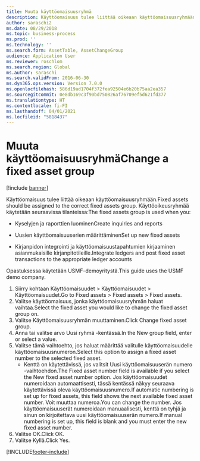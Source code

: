 ```yaml
---
title: Muuta käyttöomaisuusryhmä
description: Käyttöomaisuus tulee liittää oikeaan käyttöomaisuusryhmään.
author: saraschi2
ms.date: 08/29/2018
ms.topic: business-process
ms.prod: ''
ms.technology: ''
ms.search.form: AssetTable, AssetChangeGroup
audience: Application User
ms.reviewer: roschlom
ms.search.region: Global
ms.author: saraschi
ms.search.validFrom: 2016-06-30
ms.dyn365.ops.version: Version 7.0.0
ms.openlocfilehash: 586d19ad1704f372fea92504e6b20b75aa2ea357
ms.sourcegitcommit: 0e8db169c3f90bd750826af76709ef5d621fd377
ms.translationtype: HT
ms.contentlocale: fi-FI
ms.lasthandoff: 04/01/2021
ms.locfileid: "5818437"
---
```

# <a name="change-a-fixed-asset-group"></a><span data-ttu-id="b3e3d-103">Muuta käyttöomaisuusryhmä</span><span class="sxs-lookup"><span data-stu-id="b3e3d-103">Change a fixed asset group</span></span>

[!include [banner](../../includes/banner.md)]

<span data-ttu-id="b3e3d-104">Käyttöomaisuus tulee liittää oikeaan käyttöomaisuusryhmään.</span><span class="sxs-lookup"><span data-stu-id="b3e3d-104">Fixed assets should be assigned to the correct fixed assets group.</span></span> <span data-ttu-id="b3e3d-105">Käyttöoikeusryhmää käytetään seuraavissa tilanteissa:</span><span class="sxs-lookup"><span data-stu-id="b3e3d-105">The fixed assets group is used when you:</span></span>

 - <span data-ttu-id="b3e3d-106">Kyselyjen ja raporttien luominen</span><span class="sxs-lookup"><span data-stu-id="b3e3d-106">Create inquiries and reports</span></span>

 - <span data-ttu-id="b3e3d-107">Uusien käyttöomaisuuserien määrittäminen</span><span class="sxs-lookup"><span data-stu-id="b3e3d-107">Set up new fixed assets</span></span>

 - <span data-ttu-id="b3e3d-108">Kirjanpidon integrointi ja käyttöomaisuustapahtumien kirjaaminen asianmukaisille kirjanpitotileille.</span><span class="sxs-lookup"><span data-stu-id="b3e3d-108">Integrate ledgers and post fixed asset transactions to the appropriate ledger accounts</span></span>

<span data-ttu-id="b3e3d-109">Opastuksessa käytetään USMF-demoyritystä.</span><span class="sxs-lookup"><span data-stu-id="b3e3d-109">This guide uses the USMF demo company.</span></span>

1. <span data-ttu-id="b3e3d-110">Siirry kohtaan Käyttöomaisuudet > Käyttöomaisuudet > Käyttöomaisuudet.</span><span class="sxs-lookup"><span data-stu-id="b3e3d-110">Go to Fixed assets > Fixed assets > Fixed assets.</span></span>
2. <span data-ttu-id="b3e3d-111">Valitse käyttöomaisuus, jonka käyttöomaisuusryhmän haluat vaihtaa.</span><span class="sxs-lookup"><span data-stu-id="b3e3d-111">Select the fixed asset you would like to change the fixed asset group on.</span></span>
3. <span data-ttu-id="b3e3d-112">Valitse Käyttöomaisuusryhmän muuttaminen.</span><span class="sxs-lookup"><span data-stu-id="b3e3d-112">Click Change fixed asset group.</span></span>
4. <span data-ttu-id="b3e3d-113">Anna tai valitse arvo Uusi ryhmä -kentässä.</span><span class="sxs-lookup"><span data-stu-id="b3e3d-113">In the New group field, enter or select a value.</span></span>
5. <span data-ttu-id="b3e3d-114">Valitse tämä vaihtoehto, jos haluat määrittää valitulle käyttöomaisuudelle käyttöomaisuusnumeron.</span><span class="sxs-lookup"><span data-stu-id="b3e3d-114">Select this option to assign a fixed asset number to the selected fixed asset.</span></span>
    * <span data-ttu-id="b3e3d-115">Kenttä on käytettävissä, jos valitsit Uusi käyttöomaisuuserän numero -vaihtoehdon.</span><span class="sxs-lookup"><span data-stu-id="b3e3d-115">The Fixed asset number field is available if you select the New fixed asset number option.</span></span>   <span data-ttu-id="b3e3d-116">Jos käyttöomaisuudet numeroidaan automaattisesti, tässä kentässä näkyy seuraava käytettävissä oleva käyttöomaisuusnumero.</span><span class="sxs-lookup"><span data-stu-id="b3e3d-116">If automatic numbering is set up for fixed assets, this field shows the next available fixed asset number.</span></span> <span data-ttu-id="b3e3d-117">Voit muuttaa numeroa.</span><span class="sxs-lookup"><span data-stu-id="b3e3d-117">You can change the number.</span></span>   <span data-ttu-id="b3e3d-118">Jos käyttöomaisuuserät numeroidaan manuaalisesti, kenttä on tyhjä ja sinun on kirjoitettava uusi käyttöomaisuuserän numero.</span><span class="sxs-lookup"><span data-stu-id="b3e3d-118">If manual numbering is set up, this field is blank and you must enter the new fixed asset number.</span></span>     
6. <span data-ttu-id="b3e3d-119">Valitse OK.</span><span class="sxs-lookup"><span data-stu-id="b3e3d-119">Click OK.</span></span>
7. <span data-ttu-id="b3e3d-120">Valitse Kyllä.</span><span class="sxs-lookup"><span data-stu-id="b3e3d-120">Click Yes.</span></span>



[!INCLUDE[footer-include](../../../includes/footer-banner.md)]